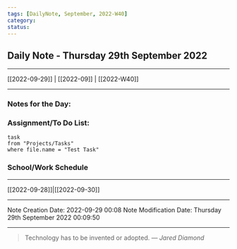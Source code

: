 ```yaml
---
tags: [DailyNote, September, 2022-W40]
category:
status:
---
```


## Daily Note - Thursday 29th September 2022

---
[[2022-09-29]] | [[2022-09]] | [[2022-W40]]

---

### Notes for the Day:


### Assignment/To Do List:
```dataview
task
from "Projects/Tasks"
where file.name = "Test Task"
```

### School/Work Schedule


---
[[2022-09-28]]|[[2022-09-30]]

---

Note Creation Date: 2022-09-29 00:08
Note Modification Date: Thursday 29th September 2022 00:09:50 

--- 
> Technology has to be invented or adopted.
> — <cite>Jared Diamond</cite>